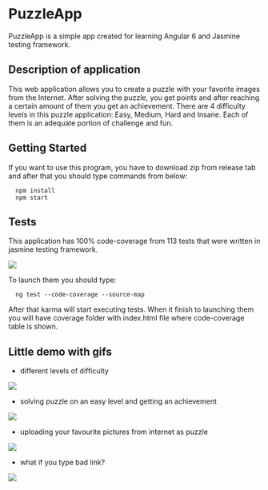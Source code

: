 # PuzzleApp
PuzzleApp is a simple app created for learning Angular 6 and Jasmine testing framework.

## Description of application
This web application allows you to create a puzzle with your favorite images from the Internet. After solving the puzzle, you get points and after reaching a certain amount of them you get an achievement. There are 4 difficulty levels in this puzzle application: Easy, Medium, Hard and Insane. Each of them is an adequate portion of challenge and fun.

## Getting Started
If you want to use this program, you have to download zip from release tab and after that you should type commands from below:
```
  npm install
  npm start
```

## Tests
This application has 100% code-coverage from 113 tests that were written in jasmine testing framework.

<img src="https://i.imgur.com/Jf7DtaS.png">

To launch them you should type:
```
  ng test --code-coverage --source-map
```
After that karma will start executing tests. When it finish to launching them you will have coverage folder with index.html file where code-coverage table is shown.

## Little demo with gifs
- different levels of difficulty
<img src="https://i.imgur.com/a5q3XMW.gif">

- solving puzzle on an easy level and getting an achievement
<img src="https://i.imgur.com/vmYSotu.gif">

- uploading your favourite pictures from internet as puzzle
<img src="https://i.imgur.com/Y946ceb.gif">

- what if you type bad link?
<img src="https://i.imgur.com/rQ3UOhp.gif">


